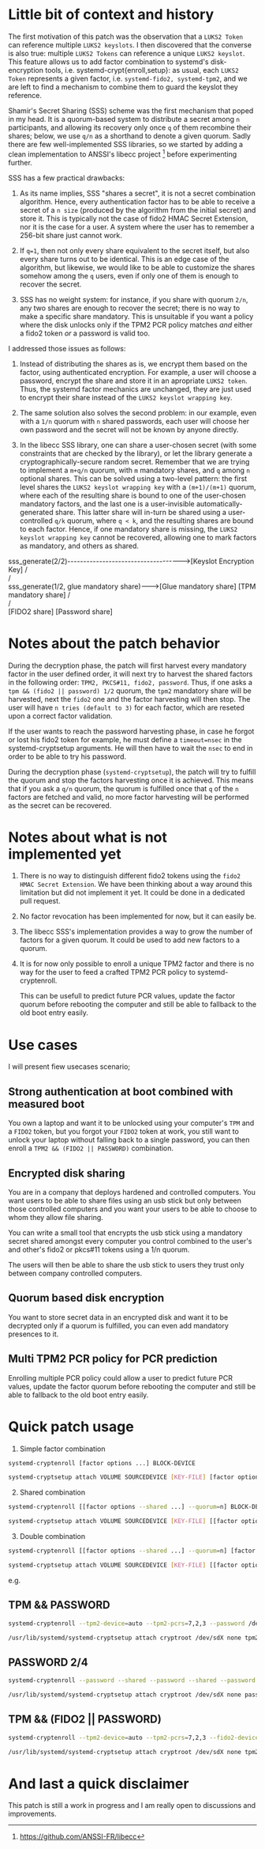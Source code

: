 # Little bit of context and history

The first motivation of this patch was the observation that a `LUKS2 Token` can reference multiple `LUKS2
keyslots`. I then discovered that the converse is also true: multiple `LUKS2 Tokens` can reference a unique `LUKS2
keyslot`. This feature allows us to add factor combination to systemd's disk-encryption tools, i.e.
systemd-crypt{enroll,setup}: as usual, each `LUKS2 Token` represents a given factor, i.e. `systemd-fido2,
systemd-tpm2`, and we are left to find a mechanism to combine them to guard the keyslot they reference.

Shamir's Secret Sharing (SSS) scheme was the first mechanism that poped in my head. It is a quorum-based system to
distribute a secret among `n` participants, and allowing its recovery only once `q` of them recombine their shares;
below, we use `q/n` as a shorthand to denote a given quorum. Sadly there are few well-implemented SSS libraries, so
we started by adding a clean implementation to ANSSI's libecc project [^libecc] before experimenting further.

SSS has a few practical drawbacks:

1. As its name implies, SSS "shares a secret", it is not a secret combination algorithm. Hence, every
   authentication factor has to be able to receive a secret of a `n size` (produced by the algorithm from the
   initial secret) and store it. This is typically not the case of fido2 HMAC Secret Extension, nor it is the case
   for a user. A system where the user has to remember a 256-bit share just cannot work.

2. If `q=1`, then not only every share equivalent to the secret itself, but also every share turns out to be
   identical. This is an edge case of the algorithm, but likewise, we would like to be able to customize the shares
   somehow among the `q` users, even if only one of them is enough to recover the secret.

3. SSS has no weight system: for instance, if you share with quorum `2/n`, any two shares are enough to recover the
   secret; there is no way to make a specific share mandatory. This is unsuitable if you want a policy where the
   disk unlocks only if the TPM2 PCR policy matches *and* either a fido2 token *or* a password is valid too.

I addressed those issues as follows:

1. Instead of distributing the shares as is, we encrypt them based on the factor, using authenticated encryption.
   For example, a user will choose a password, encrypt the share and store it in an apropriate `LUKS2 token`. Thus,
   the systemd factor mechanics are unchanged, they are just used to encrypt their share instead of the `LUKS2
   keyslot wrapping key`.

2. The same solution also solves the second problem: in our example, even with a `1/n` quorum with `n` shared
   passwords, each user will choose her own password and the secret will not be known by anyone directly.

3. In the libecc SSS library, one can share a user-chosen secret (with some constraints that are checked by the
   library), or let the library generate a cryptographically-secure random secret. Remember that we are trying to implement a
   `m+q/n` quorum, with `m` mandatory shares, and `q` among `n` optional shares.  This can be solved using a
   two-level pattern: the first level shares the `LUKS2 keyslot wrapping key` with a `(m+1)/(m+1)` quorum, where
   each of the resulting share is bound to one of the user-chosen mandatory factors, and the last one is a
   user-invisible automatically-generated share. This latter share will in-turn be shared using a user-controlled
   `q/k` quorum, where `q < k`, and the resulting shares are bound to each factor. Hence, if one mandatory share is
   missing, the `LUKS2 keyslot wrapping key` cannot be recovered, allowing one to mark factors as mandatory, and
   others as shared.

sss_generate(2/2)------------------------------------>[Keyslot Encryption Key]
                                                                 / \
                                                                /   \
sss_generate(1/2, glue mandatory share)--->[Glue mandatory share]   [TPM mandatory share]
                                                     / \
                                                    /   \
                                        [FIDO2 share]   [Password share]

# Notes about the patch behavior
During the decryption phase, the patch will first harvest every mandatory factor in the user defined order, it
will next try to harvest the shared factors in the following order: `TPM2, PKCS#11, fido2, password`. Thus, if one
asks a `tpm && (fido2 || password) 1/2` quorum, the `tpm2` mandatory share will be harvested, next the `fido2` one
and the factor harvesting will then stop. The user will have `n tries (default to 3)` for each factor, which are
reseted upon a correct factor validation.

If the user wants to reach the password harvesting phase, in case he forgot or lost his fido2 token for example, he
must define a `timeout=nsec` in the systemd-cryptsetup arguments. He will then have to wait the `nsec` to end in
order to be able to try his password.

During the decryption phase (`systemd-cryptsetup`), the patch will try to fulfill the quorum and stop the factors
harvesting once it is achieved. This means that if you ask a `q/n` quorum, the quorum is fulfilled once that `q`
of the `n` factors are fetched and valid, no more factor harvesting will be performed as the secret can be recovered.

# Notes about what is not implemented yet
1. There is no way to distinguish different fido2 tokens using the `fido2 HMAC Secret Extension`. We have been
   thinking about a way around this limitation but did not implement it yet. It could be done in a dedicated pull
   request.

2. No factor revocation has been implemented for now, but it can easily be.

3. The libecc SSS's implementation provides a way to grow the number of factors for a given quorum. It could be
   used to add new factors to a quorum.

4. It is for now only possible to enroll a unique TPM2 factor and there is no way for the user to feed a crafted
   TPM2 PCR policy to systemd-cryptenroll.

   This can be usefull to predict future PCR values, update the factor quorum before rebooting the computer and
   still be able to fallback to the old boot entry easily.

# Use cases
I will present fiew usecases scenario;

## Strong authentication at boot combined with measured boot
You own a laptop and want it to be unlocked using your computer's `TPM` and a `FIDO2` token, but you forgot your
`FIDO2` token at work, you still want to unlock your laptop without falling back to a single password, you can then enroll
a `TPM2 && (FIDO2 || PASSWORD)` combination.

## Encrypted disk sharing
You are in a company that deploys hardened and controlled computers. You want users to be able to share files using an usb
stick but only between those controlled computers and you want your users to be able to choose to whom they allow
file sharing.

You can write a small tool that encrypts the usb stick using a mandatory secret shared amongst every computer you
control combined to the user's and other's fido2 or pkcs#11 tokens using a 1/n quorum.

The users will then be able to share the usb stick to users they trust only between company controlled computers.

## Quorum based disk encryption
You want to store secret data in an encrypted disk and want it to be decrypted only if a quorum is fulfilled, you
can even add mandatory presences to it.

## Multi TPM2 PCR policy for PCR prediction
Enrolling multiple PCR policy could allow a user to predict future PCR values, update the factor quorum before
rebooting the computer and still be able to fallback to the old boot entry easily.

# Quick patch usage
1. Simple factor combination
```bash
systemd-cryptenroll [factor options ...] BLOCK-DEVICE

systemd-cryptsetup attach VOLUME SOURCEDEVICE [KEY-FILE] [factor options, ...]
```
2. Shared combination
```bash
systemd-cryptenroll [[factor options --shared ...] --quorum=n] BLOCK-DEVICE

systemd-cryptsetup attach VOLUME SOURCEDEVICE [KEY-FILE] [[factor options,shared ...],quorum=n]
```

3. Double combination
```bash
systemd-cryptenroll [[factor options --shared ...] --quorum=n] [factor options ...] BLOCK-DEVICE

systemd-cryptsetup attach VOLUME SOURCEDEVICE [KEY-FILE] [[factor options,shared ...],quorum=n],[factor options, ...]
```

e.g.

## TPM && PASSWORD
```bash
systemd-cryptenroll --tpm2-device=auto --tpm2-pcrs=7,2,3 --password /dev/sdX

/usr/lib/systemd/systemd-cryptsetup attach cryptroot /dev/sdX none tpm2-device=auto,password
```

## PASSWORD 2/4

```bash
systemd-cryptenroll --password --shared --password --shared --password --shared --password --shared --quorum=2 /dev/sdX

/usr/lib/systemd/systemd-cryptsetup attach cryptroot /dev/sdX none password,shared,password,shared,password,shared,password,shared,quorum=2
```

## TPM && (FIDO2 || PASSWORD)
```bash
systemd-cryptenroll --tpm2-device=auto --tpm2-pcrs=7,2,3 --fido2-device=auto --shared --password --shared --quorum=1 /dev/sdX

/usr/lib/systemd/systemd-cryptsetup attach cryptroot /dev/sdX none tpm2-device=auto,fido2-device=auto,shared,password,shared,quorum=1,timeout=15
```

# And last a quick disclaimer
This patch is still a work in progress and I am really open to discussions and improvements.

[^libecc]: https://github.com/ANSSI-FR/libecc
